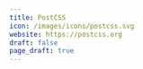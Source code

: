 ```yaml
---
title: PostCSS
icon: /images/icons/postcss.svg
website: https://postcss.org
draft: false
page_draft: true
---
```

